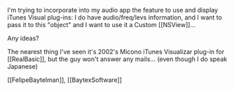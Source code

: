I'm trying to incorporate into my audio app the feature to use and display iTunes Visual plug-ins:
I do have audio/freq/levs information, and I want to pass it to this "object" and I want to use it a Custom [[NSView]]...

Any ideas?

The nearest thing I've seen it's 2002's Micono iTunes Visualizar plug-in for [[RealBasic]], but the guy won't answer any mails... (even though I do speak Japanese)

[[FelipeBaytelman]], [[BaytexSoftware]]